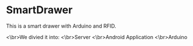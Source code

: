 # SmartDrawer
This is a smart drawer with Arduino and RFID.

<\br>We divied it into:
<\br>Server
<\br>Android Application
<\br>Arduino
